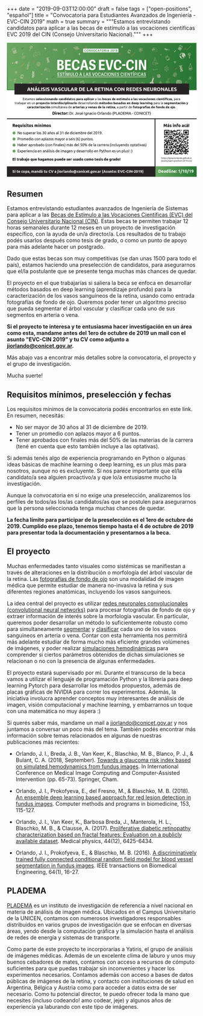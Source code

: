 +++
date = "2019-09-03T12:00:00"
draft = false
tags = ["open-positions", "español"]
title = "Convocatoria para Estudiantes Avanzados de Ingeniería - EVC-CIN 2019"
math = true
summary = """Estamos entrevistando candidatos para aplicar a las becas de estímulo a las vocaciones científicas EVC 2019 del CIN (Consejo Universitario Nacional)."""
+++

![Flyer](/img/headers/open-position-2019-cin-header.png)




## Resumen

Estamos entrevistando estudiantes avanzados de Ingeniería de Sistemas para aplicar a las [Becas de Estímulo a las Vocaciones Científicas (EVC) del Consejo Universitario Nacional (CIN)](http://evc.cin.edu.ar/). Estas becas te permiten trabajar 12 horas semanales durante 12 meses en un proyecto de investigación específico, con la ayuda de un/a director/a. Los resultados de tu trabajo podés usarlos después como tesis de grado, o como un punto de apoyo para más adelante hacer un postgrado.

Dado que estas becas son muy competitivas (se dan unas 1500 para todo el país), estamos haciendo una preselección de candidatos, para asegurarnos que el/la postulante que se presente tenga muchas más chances de quedar.

El proyecto en el que trabajarías si saliera la beca se enfoca en desarrollar métodos basados en deep learning (aprendizaje profundo) para la caracterización de los vasos sanguíneos de la retina, usando como entrada fotografías de fondo de ojo. Queremos poder tener un algoritmo preciso que pueda segmentar el árbol vascular y clasificar cada uno de sus segmentos en arteria o vena.

**Si el proyecto te interesa y te entusiasma hacer investigación en un área como esta, mandame __antes del 1ero de octubre de 2019__ un mail con el asunto "EVC-CIN 2019" y tu CV como adjunto a [jiorlando@conicet.gov.ar](mailto:jiorlando@conicet.gov.ar).**

Más abajo vas a encontrar más detalles sobre la convocatoria, el proyecto y el grupo de investigación.

Mucha suerte!



## Requisitos mínimos, preselección y fechas

Los requisitos mínimos de la convocatoria podés encontrarlos en este link. En resumen, necesitás:

* No ser mayor de 30 años al 31 de diciembre de 2019.
* Tener un promedio con aplazos mayor a 6 puntos.
* Tener aprobados con finales más del 50% de las materias de la carrera (tené en cuenta que esto también incluye a las optativas).

Si además tenés algo de experiencia programando en Python o algunas ideas básicas de machine learning o deep learning, es un plus más para nosotros, aunque no es excluyente. Sí nos parece importante que el/la candidato/a sea alguien proactivo/a y que lo/a entusiasme mucho la investigación.

Aunque la convocatoria en sí no exige una preselección, analizaremos los perfiles de todos/as los/as candidatos/as que se postulen para asegurarnos que la persona seleccionada tenga muchas chances de quedar.

**La fecha límite para participar de la preselección es el __1ero de octubre de 2019__. Cumplido ese plazo, tenemos tiempo hasta el __4 de octubre de 2019__ para presentar toda la documentación y presentarnos a la beca.**




## El proyecto

Muchas enfermedades tanto visuales como sistémicas se manifiestan a través de alteraciones en la distribución o morfología del árbol vascular de la retina. Las [fotografías de fondo de ojo](https://en.wikipedia.org/wiki/Fundus_photography) son una modalidad de imagen médica que permite estudiar de manera no-invasiva la retina y sus diferentes regiones anatómicas, incluyendo los vasos sanguíneos.

La idea central del proyecto es utilizar [redes neuronales convolucionales (convolutional neural networks)](https://en.wikipedia.org/wiki/Convolutional_neural_network) para procesar fotografías de fondo de ojo y extraer información de interés sobre la morfología vascular. En particular, queremos poder desarrollar un método lo suficientemente robusto como para simultaneamente [segmentar](https://ieeexplore.ieee.org/document/7420682) y [clasificar](https://limo.libis.be/primo-explore/fulldisplay?docid=LIRIAS2811989&context=L&vid=Lirias&search_scope=Lirias&tab=default_tab&lang=en_US) cada uno de los vasos sanguíneos en arteria o vena. Contar con esta herramienta nos permitirá más adelante estudiar de forma mucho más eficiente grandes volúmenes de imágenes, y poder realizar [simulaciones hemodinámicas](https://arxiv.org/pdf/1805.10273.pdf) para comprender si ciertos parámetros obtenidos de dichas simulaciones se relacionan o no con la presencia de algunas enfermedades.

El proyecto estará supervisado por mí. Durante el transcurso de la beca vamos a utilizar el lenguaje de programación Python y la librería para deep learning Pytorch para desarrollar los métodos propuestos, además de placas gráficas de NVIDIA para correr los experimentos. Además, la iniciativa involucra aprender conceptos muy interesantes de análisis de imagen, visión computacional y machine learning, y embarrarnos un toque con una matemática no muy áspera :)

Si querés saber más, mandame un mail a jiorlando@conicet.gov.ar y nos juntamos a conversar un poco más del tema. También podés encontrar más información sobre temas relacionados en algunas de nuestras publicaciones más recientes:

* Orlando, J. I., Breda, J. B., Van Keer, K., Blaschko, M. B., Blanco, P. J., & Bulant, C. A. (2018, September). [Towards a glaucoma risk index based on simulated hemodynamics from fundus images](https://arxiv.org/abs/1805.10273). In International Conference on Medical Image Computing and Computer-Assisted Intervention (pp. 65-73). Springer, Cham.

* Orlando, J. I., Prokofyeva, E., del Fresno, M., & Blaschko, M. B. (2018). [An ensemble deep learning based approach for red lesion detection in fundus images](https://arxiv.org/abs/1706.03008). Computer methods and programs in biomedicine, 153, 115-127.

* Orlando, J. I., Van Keer, K., Barbosa Breda, J., Manterola, H. L., Blaschko, M. B., & Clausse, A. (2017). [Proliferative diabetic retinopathy characterization based on fractal features: Evaluation on a publicly available dataset](https://www.ncbi.nlm.nih.gov/pubmed/29044550). Medical physics, 44(12), 6425-6434.

* Orlando, J. I., Prokofyeva, E., & Blaschko, M. B. (2016). [A discriminatively trained fully connected conditional random field model for blood vessel segmentation in fundus images](https://ieeexplore.ieee.org/document/7420682). IEEE transactions on Biomedical Engineering, 64(1), 16-27.




## PLADEMA

[PLADEMA](http://www.pladema.net/) es un instituto de investigación de referencia a nivel nacional en materia de análisis de imagen médica. Ubicados en el Campus Universitario de la UNICEN, contamos con numerosos investigadores responsables distribuidos en varios grupos de investigación que se enfocan en diversas áreas, yendo desde la computación gráfica y la simulación hasta el análisis de redes de energía y sistemas de transporte. 

Como parte de este proyecto te incorporarías a Yatiris, el grupo de análisis de imágenes médicas. Además de un excelente clima de laburo y unos muy buenos cebadores de mates, contamos con acceso a recursos de cómputo suficientes para que puedas trabajar sin inconvenientes y hacer los experimentos necesarios. Contamos además con acceso a bases de datos públicas de imágenes de la retina, y contacto con instituciones de salud en Argentina, Bélgica y Austria como para acceder a datos extra de ser necesario. Como tu potencial director, te puedo ofrecer toda la mano que necesites (incluso codeando! amo codear, jeje) y algunos años de experiencia ya laburando con este tipo de imágenes.